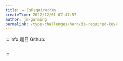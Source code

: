 ```yaml
---
title: ➖ IsRequiredKey
createTime: 2022/12/01 07:47:57
author: jm-garming
permalink: /type-challenges/hard/is-required-key/
---
```


::: info 题目
Github: []()

```ts

```

:::
